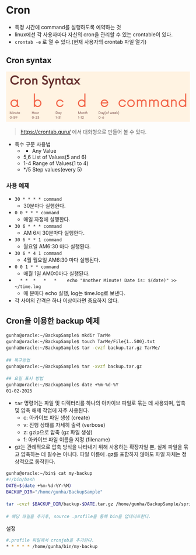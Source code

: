 # Cron

- 특정 시간에 command를 실행하도록 예약하는 것
- linux에선 각 사용자마다 자신의 cron을 관리할 수 있는 crontable이 있다.
- `crontab -e` 로 열 수 있다.(현재 사용자의 crontab 파일 열기)

## Cron syntax

![Cron1](images/Cron1.png)

> https://crontab.guru/ 에서 대화형으로 만들어 볼 수 있다.

- 특수 구문 사용법
    - * Any Value
    - 5,6 List of Values(5 and 6)
    - 1-4 Range of Values(1 to 4)
    - */5 Step values(every 5)
### 사용 예제
- `30 * * * * command` 
    - 30분마다 실행한다.
- `0 0 * * * command`
    - 매일 자정에 실행한다.
- `30 6 * * * command`
    - AM 6시 30분마다 실행한다.
- `30 6 * * 1 command`
    - 월요일 AM6:30 마다 실행된다.
- `30 6 * 4 1 command`
    - 4월 월요일 AM6:30 마다 실행된다.
- `0 0 1 * * command`
    - 매월 1일 AM0:0마다 실행된다.
- `  * *  *   *   *    echo "Another Minute! Date is: $(date)" >> ~/time.log` 
    - 매 분마다 echo 실행, log는 time.log로 보낸다.
- 각 사이의 간격은 하나 이상이라면 중요하지 않다.

## Cron을 이용한 backup 예제

```bash
gunha@oracle:~/BackupSample$ mkdir TarMe
gunha@oracle:~/BackupSample$ touch TarMe/File{1..500}.txt
gunha@oracle:~/BackupSample$ tar -cvzf backup.tar.gz TarMe/

## 복구방법
gunha@oracle:~/BackupSample$ tar -xvzf backup.tar.gz

## 요일 표시 방법
gunha@oracle:~/BackupSample$ date +%m-%d-%Y
01-02-2025
```

- `tar` 명령어는 파일 및 디렉터리를 하나의 아카이브 파일로 묶는 데 사용되며, 압축 및 압축 해제 작업에 자주 사용된다.
    - c: 아카이브 파일 생성 (create)
    - v: 진행 상태를 자세히 출력 (verbose)
    - z: gzip으로 압축 (gz 파일 생성)
    - f: 아카이브 파일 이름을 지정 (filename)
- gz는 관례적으로 압축 방식을 나타내기 위해 사용하는 확장자일 뿐, 실제 파일을 묶고 압축하는 데 필수는 아니다. 파일 이름에 .gz를 포함하지 않아도 파일 자체는 정상적으로 동작한다.


```bash
gunha@oracle:~/bin$ cat my-backup
#!/bin/bash
DATE=$(date +%m-%d-%Y-%M)
BACKUP_DIR="/home/gunha/BackupSample"

tar -cvzf $BACKUP_DIR/backup-$DATE.tar.gz /home/gunha/BackupSample/springboot

# 해당 파일을 추가후, source .profile을 통해 bin을 업데이트한다.
```
설정
```bash
#.profile 파일에서 cronjob을 추가한다.
* * * * * /home/gunha/bin/my-backup
```